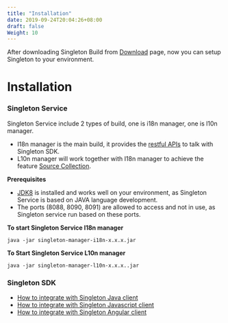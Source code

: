 ```yaml
---
title: "Installation"
date: 2019-09-24T20:04:26+08:00
draft: false
Weight: 10
---
```


After downloading Singleton Build from [Download](https://vmware.github.io/singleton/docs/get-started/download/) page, now you can setup Singleton to your environment.

# Installation
### Singleton Service
Singleton Service include 2 types of build, one is i18n manager, one is l10n manager. 
- I18n manager is the main build, it provides the [restful APIs](https://vmware.github.io/singleton/docs/overview/singleton-service/singleton-service-apis/) to talk with Singleton SDK.
- L10n manager will work together with I18n manager to achieve the feature [Source Collection](https://vmware.github.io/singleton/docs/overview/singleton-service/configurations/enable-source-collection/).

**Prerequisites**
* [JDK8](https://www.oracle.com/technetwork/java/javase/downloads/jdk8-downloads-2133151.html) is installed and works well on your environment, as Singleton Service is based on JAVA language development.
* The ports (8088, 8090, 8091) are allowed to access and not in use, as Singleton service run based on these ports.

**To start Singleton Service I18n manager**
```
java -jar singleton-manager-i18n-x.x.x.jar
```
**To Start Singleton Service L10n manager**
```
java -jar singleton-manager-l10n-x.x.x..jar
```

### Singleton SDK
* [How to integrate with Singleton Java client](https://vmware.github.io/singleton/docs/tutorials/integrate-singleton-in-java-app/)
* [How to integrate with Singleton Javascript client](https://vmware.github.io/singleton/docs/tutorials/integrate-singleton-in-javascript-app/)
* [How to integrate with Singleton Angular client](https://vmware.github.io/singleton/docs/tutorials/integrate-singleton-in-angular-app/)
